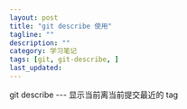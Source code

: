 ```yaml
---
layout: post
title: "git describe 使用"
tagline: ""
description: ""
category: 学习笔记
tags: [git, git-describe, ]
last_updated:
---
```


git describe --- 显示当前离当前提交最近的 tag




